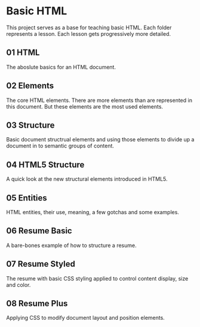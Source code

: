 # Basic HTML

This project serves as a base for teaching basic HTML. Each folder represents a lesson. Each lesson gets progressively more detailed.


## 01 HTML

The aboslute basics for an HTML document.


## 02 Elements

The core HTML elements. There are more elements than are represented in this document. But these elements are the most used elements.


## 03 Structure

Basic document structrual elements and using those elements to divide up a document in to semantic groups of content.


## 04 HTML5 Structure

A quick look at the new structural elements introduced in HTML5.


## 05 Entities

HTML entities, their use, meaning, a few gotchas and some examples.


## 06 Resume Basic

A bare-bones example of how to structure a resume.


## 07 Resume Styled

The resume with basic CSS styling applied to control content display, size and color.


## 08 Resume Plus

Applying CSS to modify document layout and position elements.
